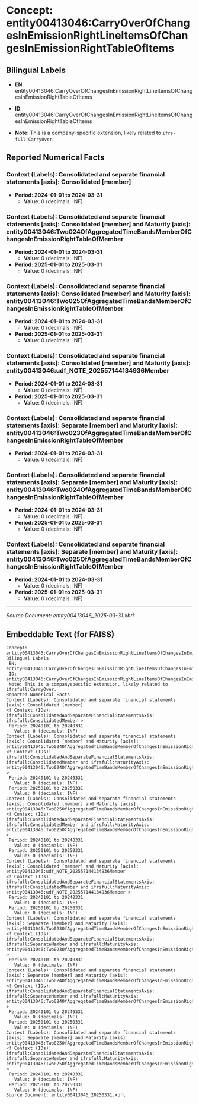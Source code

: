 # Concept: entity00413046:CarryOverOfChangesInEmissionRightLineItemsOfChangesInEmissionRightTableOfItems

## Bilingual Labels
- **EN**: entity00413046:CarryOverOfChangesInEmissionRightLineItemsOfChangesInEmissionRightTableOfItems

- **ID**: entity00413046:CarryOverOfChangesInEmissionRightLineItemsOfChangesInEmissionRightTableOfItems
- **Note**: This is a company-specific extension, likely related to `ifrs-full:CarryOver`.

## Reported Numerical Facts

### **Context (Labels): Consolidated and separate financial statements [axis]: Consolidated [member]**
<!-- Context (IDs): ifrs-full:ConsolidatedAndSeparateFinancialStatementsAxis: ifrs-full:ConsolidatedMember -->
- **Period: 2024-01-01 to 2024-03-31**
  - **Value**: 0 (decimals: INF)

### **Context (Labels): Consolidated and separate financial statements [axis]: Consolidated [member] and Maturity [axis]: entity00413046:Two024OfAggregatedTimeBandsMemberOfChangesInEmissionRightTableOfMember**
<!-- Context (IDs): ifrs-full:ConsolidatedAndSeparateFinancialStatementsAxis: ifrs-full:ConsolidatedMember and ifrs-full:MaturityAxis: entity00413046:Two024OfAggregatedTimeBandsMemberOfChangesInEmissionRightTableOfMember -->
- **Period: 2024-01-01 to 2024-03-31**
  - **Value**: 0 (decimals: INF)
- **Period: 2025-01-01 to 2025-03-31**
  - **Value**: 0 (decimals: INF)

### **Context (Labels): Consolidated and separate financial statements [axis]: Consolidated [member] and Maturity [axis]: entity00413046:Two025OfAggregatedTimeBandsMemberOfChangesInEmissionRightTableOfMember**
<!-- Context (IDs): ifrs-full:ConsolidatedAndSeparateFinancialStatementsAxis: ifrs-full:ConsolidatedMember and ifrs-full:MaturityAxis: entity00413046:Two025OfAggregatedTimeBandsMemberOfChangesInEmissionRightTableOfMember -->
- **Period: 2024-01-01 to 2024-03-31**
  - **Value**: 0 (decimals: INF)
- **Period: 2025-01-01 to 2025-03-31**
  - **Value**: 0 (decimals: INF)

### **Context (Labels): Consolidated and separate financial statements [axis]: Consolidated [member] and Maturity [axis]: entity00413046:udf_NOTE_202557144134936Member**
<!-- Context (IDs): ifrs-full:ConsolidatedAndSeparateFinancialStatementsAxis: ifrs-full:ConsolidatedMember and ifrs-full:MaturityAxis: entity00413046:udf_NOTE_202557144134936Member -->
- **Period: 2024-01-01 to 2024-03-31**
  - **Value**: 0 (decimals: INF)
- **Period: 2025-01-01 to 2025-03-31**
  - **Value**: 0 (decimals: INF)

### **Context (Labels): Consolidated and separate financial statements [axis]: Separate [member] and Maturity [axis]: entity00413046:Two023OfAggregatedTimeBandsMemberOfChangesInEmissionRightTableOfMember**
<!-- Context (IDs): ifrs-full:ConsolidatedAndSeparateFinancialStatementsAxis: ifrs-full:SeparateMember and ifrs-full:MaturityAxis: entity00413046:Two023OfAggregatedTimeBandsMemberOfChangesInEmissionRightTableOfMember -->
- **Period: 2024-01-01 to 2024-03-31**
  - **Value**: 0 (decimals: INF)

### **Context (Labels): Consolidated and separate financial statements [axis]: Separate [member] and Maturity [axis]: entity00413046:Two024OfAggregatedTimeBandsMemberOfChangesInEmissionRightTableOfMember**
<!-- Context (IDs): ifrs-full:ConsolidatedAndSeparateFinancialStatementsAxis: ifrs-full:SeparateMember and ifrs-full:MaturityAxis: entity00413046:Two024OfAggregatedTimeBandsMemberOfChangesInEmissionRightTableOfMember -->
- **Period: 2024-01-01 to 2024-03-31**
  - **Value**: 0 (decimals: INF)
- **Period: 2025-01-01 to 2025-03-31**
  - **Value**: 0 (decimals: INF)

### **Context (Labels): Consolidated and separate financial statements [axis]: Separate [member] and Maturity [axis]: entity00413046:Two025OfAggregatedTimeBandsMemberOfChangesInEmissionRightTableOfMember**
<!-- Context (IDs): ifrs-full:ConsolidatedAndSeparateFinancialStatementsAxis: ifrs-full:SeparateMember and ifrs-full:MaturityAxis: entity00413046:Two025OfAggregatedTimeBandsMemberOfChangesInEmissionRightTableOfMember -->
- **Period: 2024-01-01 to 2024-03-31**
  - **Value**: 0 (decimals: INF)
- **Period: 2025-01-01 to 2025-03-31**
  - **Value**: 0 (decimals: INF)

---
*Source Document: entity00413046_2025-03-31.xbrl*
## Embeddable Text (for FAISS)
```text
Concept: entity00413046:CarryOverOfChangesInEmissionRightLineItemsOfChangesInEmissionRightTableOfItems
Bilingual Labels
 EN: entity00413046:CarryOverOfChangesInEmissionRightLineItemsOfChangesInEmissionRightTableOfItems
 ID: entity00413046:CarryOverOfChangesInEmissionRightLineItemsOfChangesInEmissionRightTableOfItems
 Note: This is a companyspecific extension, likely related to ifrsfull:CarryOver.
Reported Numerical Facts
Context (Labels): Consolidated and separate financial statements [axis]: Consolidated [member]
<! Context (IDs): ifrsfull:ConsolidatedAndSeparateFinancialStatementsAxis: ifrsfull:ConsolidatedMember >
 Period: 20240101 to 20240331
   Value: 0 (decimals: INF)
Context (Labels): Consolidated and separate financial statements [axis]: Consolidated [member] and Maturity [axis]: entity00413046:Two024OfAggregatedTimeBandsMemberOfChangesInEmissionRightTableOfMember
<! Context (IDs): ifrsfull:ConsolidatedAndSeparateFinancialStatementsAxis: ifrsfull:ConsolidatedMember and ifrsfull:MaturityAxis: entity00413046:Two024OfAggregatedTimeBandsMemberOfChangesInEmissionRightTableOfMember >
 Period: 20240101 to 20240331
   Value: 0 (decimals: INF)
 Period: 20250101 to 20250331
   Value: 0 (decimals: INF)
Context (Labels): Consolidated and separate financial statements [axis]: Consolidated [member] and Maturity [axis]: entity00413046:Two025OfAggregatedTimeBandsMemberOfChangesInEmissionRightTableOfMember
<! Context (IDs): ifrsfull:ConsolidatedAndSeparateFinancialStatementsAxis: ifrsfull:ConsolidatedMember and ifrsfull:MaturityAxis: entity00413046:Two025OfAggregatedTimeBandsMemberOfChangesInEmissionRightTableOfMember >
 Period: 20240101 to 20240331
   Value: 0 (decimals: INF)
 Period: 20250101 to 20250331
   Value: 0 (decimals: INF)
Context (Labels): Consolidated and separate financial statements [axis]: Consolidated [member] and Maturity [axis]: entity00413046:udf_NOTE_202557144134936Member
<! Context (IDs): ifrsfull:ConsolidatedAndSeparateFinancialStatementsAxis: ifrsfull:ConsolidatedMember and ifrsfull:MaturityAxis: entity00413046:udf_NOTE_202557144134936Member >
 Period: 20240101 to 20240331
   Value: 0 (decimals: INF)
 Period: 20250101 to 20250331
   Value: 0 (decimals: INF)
Context (Labels): Consolidated and separate financial statements [axis]: Separate [member] and Maturity [axis]: entity00413046:Two023OfAggregatedTimeBandsMemberOfChangesInEmissionRightTableOfMember
<! Context (IDs): ifrsfull:ConsolidatedAndSeparateFinancialStatementsAxis: ifrsfull:SeparateMember and ifrsfull:MaturityAxis: entity00413046:Two023OfAggregatedTimeBandsMemberOfChangesInEmissionRightTableOfMember >
 Period: 20240101 to 20240331
   Value: 0 (decimals: INF)
Context (Labels): Consolidated and separate financial statements [axis]: Separate [member] and Maturity [axis]: entity00413046:Two024OfAggregatedTimeBandsMemberOfChangesInEmissionRightTableOfMember
<! Context (IDs): ifrsfull:ConsolidatedAndSeparateFinancialStatementsAxis: ifrsfull:SeparateMember and ifrsfull:MaturityAxis: entity00413046:Two024OfAggregatedTimeBandsMemberOfChangesInEmissionRightTableOfMember >
 Period: 20240101 to 20240331
   Value: 0 (decimals: INF)
 Period: 20250101 to 20250331
   Value: 0 (decimals: INF)
Context (Labels): Consolidated and separate financial statements [axis]: Separate [member] and Maturity [axis]: entity00413046:Two025OfAggregatedTimeBandsMemberOfChangesInEmissionRightTableOfMember
<! Context (IDs): ifrsfull:ConsolidatedAndSeparateFinancialStatementsAxis: ifrsfull:SeparateMember and ifrsfull:MaturityAxis: entity00413046:Two025OfAggregatedTimeBandsMemberOfChangesInEmissionRightTableOfMember >
 Period: 20240101 to 20240331
   Value: 0 (decimals: INF)
 Period: 20250101 to 20250331
   Value: 0 (decimals: INF)
Source Document: entity00413046_20250331.xbrl
```